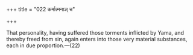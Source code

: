 +++
title = "022 कर्मात्मनाञ् च"

+++

That personality, having suffered those torments inflicted by Yama, and thereby freed from sin, again enters into those very material substances, each in due proportion.—(22)